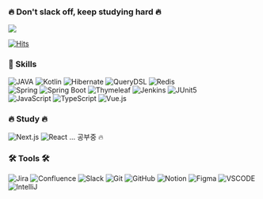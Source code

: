 ### 🔥 Don't slack off, keep studying hard 🔥

<a href="mailto:thek226@gmail.com">
    <img src="https://img.shields.io/badge/thek226@gmail.com-D14836?style=for-the-badge&logo=gmail&logoColor=white"/>
</a>

[![Hits](https://hits.seeyoufarm.com/api/count/incr/badge.svg?url=https%3A%2F%2Fgithub.com%2Frestinbeat&count_bg=%2379C83D&title_bg=%23555555&title_bg=%23000000&icon=&icon_color=%23E7E7E7&title=%F0%9F%91%80++Visits&edge_flat=false)](https://hits.seeyoufarm.com)


### 🌿 Skills

[//]: # "[![NOMAD's github stats](https://github-readme-stats.vercel.app/api?username=restinbeat)](https://github.com/restinbeat/restinbeat)"

![JAVA](https://img.shields.io/badge/Java-007396?style=for-the-badge&logo=java&logoColor=white)
![Kotlin](https://img.shields.io/badge/kotlin-352A71?style=for-the-badge&logo=kotlin&logoColor=#white)
![Hibernate](https://img.shields.io/badge/JPA-59666C?style=for-the-badge&logo=jpa&logoColor=white)
![QueryDSL](https://img.shields.io/badge/querydsl-59666C?style=for-the-badge&logo=querydsl&logoColor=white)
![Redis](https://img.shields.io/badge/redis-FF4438?style=for-the-badge&logo=redis&logoColor=white)
<br>
![Spring](https://img.shields.io/badge/spring-6DB33F?style=for-the-badge&logo=spring&logoColor=white)
![Spring Boot](https://img.shields.io/badge/springboot-6DB33F?style=for-the-badge&logo=springboot&logoColor=white)
![Thymeleaf](https://img.shields.io/badge/thymeleaf-005F0F?style=for-the-badge&logo=thymeleaf&logoColor=white)
![Jenkins](https://img.shields.io/badge/jenkins-D24939?style=for-the-badge&logo=jenkins&logoColor=white)
![JUnit5](https://img.shields.io/badge/JUnit-25A162?style=for-the-badge&logo=JUnit5&logoColor=white)
<br>
![JavaScript](https://img.shields.io/badge/javascript-F7DF1E.svg?style=for-the-badge&logo=javascript&logoColor=20232a)
![TypeScript](https://img.shields.io/badge/typescript-3874C4.svg?style=for-the-badge&logo=typescript&logoColor=20232a)
![Vue.js](https://img.shields.io/badge/vue.js-4FC08D.svg?style=for-the-badge&logo=vue.js&logoColor=white)


### 🔥 Study 🔥

![Next.js](https://img.shields.io/badge/next.js-000000.svg?style=for-the-badge&logo=next.js&logoColor=white)
![React](https://img.shields.io/badge/react-20232a.svg?style=for-the-badge&logo=react&logoColor=61DAFB) ... 공부중 🔥

### 🛠 Tools 🛠</h3>

![Jira](https://img.shields.io/badge/jira-0052CC.svg?style=for-the-badge&logo=jira&logoColor=white)
![Confluence](https://img.shields.io/badge/confluence-172B4D.svg?style=for-the-badge&logo=confluence&logoColor=white)
![Slack](https://img.shields.io/badge/slack-4A154B.svg?style=for-the-badge&logo=slack&logoColor=white)
![Git](https://img.shields.io/badge/git-F05033.svg?style=for-the-badge&logo=git&logoColor=white)
![GitHub](https://img.shields.io/badge/github-181717.svg?style=for-the-badge&logo=github&logoColor=white)
![Notion](https://img.shields.io/badge/Notion-F3F3F3.svg?style=for-the-badge&logo=notion&logoColor=black)
![Figma](https://img.shields.io/badge/figma-F24E1E.svg?style=for-the-badge&logo=figma&logoColor=white)
![VSCODE](https://img.shields.io/badge/VSCode-2C2C32.svg?style=for-the-badge&logo=visual-studio-code&logoColor=22ABF3)
![IntelliJ](https://img.shields.io/badge/intellij-2C2C32.svg?style=for-the-badge&logo=intellijidea&logoColor=F37726)

